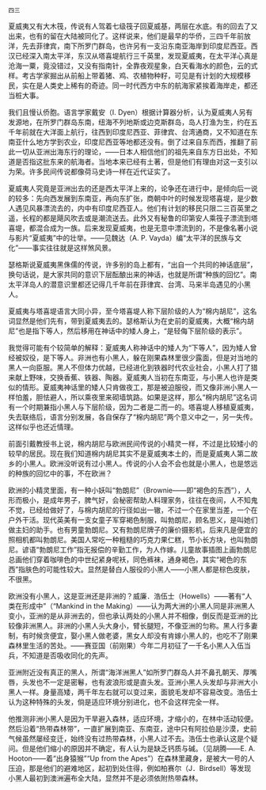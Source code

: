     四三 

   夏威夷又有大木筏，传说有人驾着七级筏子回夏威基，两层在水底。有的回去了又出来，也有的留在大陆被同化了。这样说来，他们是最早的华侨，三四千年前放洋，先去菲律宾，南下所罗门群岛，也许另有一支沿东南亚海岸到印度尼西亚。西汉已经深入南太平洋，东汉从塔喜堤航行三千英里，发现夏威夷，在太平洋心真是沧海一粟，竟没错过，又没有指南针，全靠夜观星象，白天看海水的颜色，云的式样。考古学家掘出从前船上带着猪、鸡、农植物种籽，可见是有计划的大规模移民，实在是人类史上稀有的奇迹。同一时代西方中东的航海家紧挨着海岸走，都还当桩大事。

   我们且慢认侨胞。语言学家戴安（I. Dyen）根据计算器分析，认为夏威夷人另有发源地，在所罗门群岛东南，纽海不列地斯或边克斯群岛，岛人打渔为生，约在五千年前就在大洋面上航行，往西到印度尼西亚、菲律宾、台湾通商，又不知道在东南亚什么地方学到农业，印度尼西亚等地都还没有。倒了过来自东而西，推翻了前此一切从亚洲出海东行的理论，——日本人相信他们的祖先来自东方日出处，不知道是否指这批东来的航海者。当地本来已经有土著，但是他们有理由对这一支引以为荣。许多民间传说都像荷马史诗一样在近代证实了。

   夏威夷人究竟是亚洲出去的还是西太平洋上来的，论争还在进行中，是倾向后一说的较多：先向西发展到东南亚，再向东扩张，商朝中叶的时候发现塔喜堤，是少数人遇见风暴漂流去的，内中有印度尼西亚人。他们有计划的移民只限二三百英里之遥，长程的都是飓风吹去或是潮流送去。此外又有秘鲁的印第安人乘筏子漂流到塔喜堤，都混合成为一族。后来发现夏威夷，也是无意中漂流到的，不是像名著小说与影片“夏威夷”中的壮举。——见魏达（A. P. Vayda）编“太平洋的民族与文化”——事实往往就是这样煞风景。

   瑟格斯说夏威夷黑侏儒的传说，许多别的岛上都有，“出自一个共同的神话底层”，换句话说，是大家共同的意识下层酝酿出来的神话，也就是所谓“种族的回忆”。南太平洋岛人的潜意识里都还记得几千年前在菲律宾、台湾、马来半岛遇见的小黑人。

   夏威夷与塔喜堤语言大同小异，至今塔喜堤人称下层阶级的人为“棉内胡尼”，这名词显然是他们先有，带到夏威夷去的。瑟格斯认为在史前的夏威夷，大概“棉内胡尼”也是指下等人，然后移用在神话中的矮人身上，“是轻侮下层阶级的表示”。

   我觉得可能有个较简单的解释：夏威夷人称神话中的矮人为“下等人”，因为矮人曾经被奴役，是下等人。非洲也有小黑人，躲在刚果森林里很少露面，但是对当地的黑人一向臣服。黑人不但体力优越，已经进化到铁器时代农业社会，小黑人打了猎来献上野味，交换香蕉、铁器、陶器。夏威夷人当初在东南亚，与小黑人也许是类似的情形。夏威夷神话里的矮人只肯做夜工，那是被迫服役，而又像非洲小黑人一样怕羞，胆怯避人，所以乘夜里来砌墙筑路。如果是这样，那么“棉内胡尼”这名词有一个时期兼指小黑人与下层阶级，因为二者是二而一的。塔喜堤人移植夏威夷，失去联络后，语言分别发展，各自保存了“棉内胡尼”两个意义中之一，另一失传。这样似乎也还近情理。

   前面引戴教授书上说，棉内胡尼与欧洲民间传说的小精灵一样，不过是比较矮小的较早的居民。现在我们知道棉内胡尼其实不是夏威夷本土的，而是夏威夷人第二故乡的小黑人。欧洲没听说有过小黑人。传说的小人会不会也就是小黑人，也是悠远的种族的回忆中的事，不在欧洲？

   欧洲的小精灵里面，有一种小妖叫“勃朗尼”（Brownie——即“褐色的东西”），人形而极小，是成年男子，脾气好，会秘密帮助人料理家务，往往在夜间，人不知鬼不觉，已经给做好了，与棉内胡尼的行径如出一辙，不过一个在家里当差，一个在户外干活。现代英美有一支女童子军穿褐色制服，叫勃朗尼，顾名思义，是叫她们做主妇的助手。也有男童勃朗尼。又有勃朗尼牌子的廉价摄影机，后来凡是便宜的照相机都叫勃朗尼。美国人常吃一种粗糙的巧克力果仁糕，节小长方块，也叫勃朗尼。谚语“勃朗尼工作”指无报偿的辛勤工作，为人作嫁。儿童故事插图上画勃朗尼总画他们穿着咖啡色的中世纪紧身呢袄，同色裤袜，通身褐色，其实“褐色的东西”指肤色的可能性较大。显然是替白人服役的小黑人——小黑人都是棕色皮肤，不很黑。

   欧洲没有小黑人，这是亚洲还是非洲的？威廉．浩伍士（Howells）——著有“人类在形成中”（“Mankind in the Making）——认为两大洲的小黑人同是非洲黑人变小，亚洲的是从非洲去的，但也承认两处的小黑人并不相像，倒反而是亚洲的比较像非洲黑人。非洲的小黑人头大身小，臂长腿短，不像亚洲的匀称。黑人行多妻制，有时候贪便宜，娶小黑人做老婆，黑女人却没有肯嫁小黑人的，也吃不了刚果森林里生活的苦处。——赛亚国（前刚果）今年二月初征了一千名小黑人入伍当兵，不知道是否吸收同化的先声。

   亚洲附近没有真正的黑人，所谓“海洋洲黑人”如所罗门群岛人并不鼻孔朝天、厚嘴唇，头发也不一定是密鬈，也有波浪形或是直头发。亚洲小黑人头发却与非洲大小黑人一样。身量高矮，两千年左右就可以变过来，面貌毛发却不容易改变。浩伍士认为这种特殊的头发，倘是适应环境分别进化，也不会这样完全一样。

   他推测非洲小黑人是因为干旱避入森林，适应环境，才缩小的，在林中活动较便。然后沿着“热带森林带”，一直扩展到南亚、东南亚，途中只有阿拉伯是沙漠，史前气候虽然屡经变迁，始终没有过热带森林，小黑人过不去。浩伍士也承认这是个疑问。但是他们缩小的原因并不确定，有人认为是缺乏钙质与碱。（见胡腾——E. A. Hooton——着“出身猿猴”“Up from the Apes”）在森林里藏身，是被大一号的人压迫，那是他们的避难地区，起初到处住得，例如柏赛尔（J．Birdsell）等发现小黑人最初到澳洲遍布全大陆，显然并不是必须依附热带森林。

